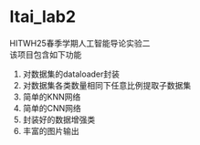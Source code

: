 # Itai_lab2
HITWH25春季学期人工智能导论实验二<br>
该项目包含如下功能
<ol>
<li>对数据集的dataloader封装</li>
<li>对数据集各类数量相同下任意比例提取子数据集</li>
<li>简单的KNN网络</li>
<li>简单的CNN网络</li>
<li>封装好的数据增强类</li>
<li>丰富的图片输出</li>
</ol>
